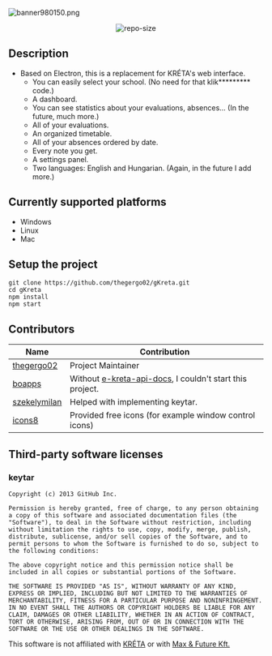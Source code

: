 ![banner980150.png](https://raw.githubusercontent.com/thegergo02/gKreta/master/img/banner980150.png)

<p align="center"><img src="https://img.shields.io/github/repo-size/thegergo02/gKreta.svg?colorB=red&style=for-the-badge" alt="repo-size">
   
## Description
* Based on Electron, this is a replacement for KRÉTA's web interface.
    * You can easily select your school. (No need for that klik********* code.)
    * A dashboard.
    * You can see statistics about your evaluations, absences... (In the future, much more.)
    * All of your evaluations. 
    * An organized timetable.
    * All of your absences ordered by date.
    * Every note you get.
    * A settings panel.
    * Two languages: English and Hungarian. (Again, in the future I add more.)

## Currently supported platforms
* Windows
* Linux
* Mac

## Setup the project
```
git clone https://github.com/thegergo02/gKreta.git
cd gKreta
npm install
npm start
```

## Contributors
| Name | Contribution |
| ------------- | ------------- |
| [thegergo02](https://github.com/thegergo02) | Project Maintainer |
| [boapps](https://github.com/boapps) | Without [e-kreta-api-docs](https://github.com/boapps/e-kreta-api-docs), I couldn't start this project. |
| [szekelymilan](https://github.com/szekelymilan) | Helped with implementing keytar. |
| [icons8](https://icons8.com) | Provided free icons (for example window control icons) |

## Third-party software licenses
### keytar
```
Copyright (c) 2013 GitHub Inc.

Permission is hereby granted, free of charge, to any person obtaining a copy of this software and associated documentation files (the "Software"), to deal in the Software without restriction, including without limitation the rights to use, copy, modify, merge, publish, distribute, sublicense, and/or sell copies of the Software, and to permit persons to whom the Software is furnished to do so, subject to the following conditions:

The above copyright notice and this permission notice shall be included in all copies or substantial portions of the Software.

THE SOFTWARE IS PROVIDED "AS IS", WITHOUT WARRANTY OF ANY KIND, EXPRESS OR IMPLIED, INCLUDING BUT NOT LIMITED TO THE WARRANTIES OF MERCHANTABILITY, FITNESS FOR A PARTICULAR PURPOSE AND NONINFRINGEMENT. IN NO EVENT SHALL THE AUTHORS OR COPYRIGHT HOLDERS BE LIABLE FOR ANY CLAIM, DAMAGES OR OTHER LIABILITY, WHETHER IN AN ACTION OF CONTRACT, TORT OR OTHERWISE, ARISING FROM, OUT OF OR IN CONNECTION WITH THE SOFTWARE OR THE USE OR OTHER DEALINGS IN THE SOFTWARE.
```

This software is not affiliated with [KRÉTA](https://www.ekreta.hu/) or with [Max & Future Kft.](http://www.max.hu/hu/) 
